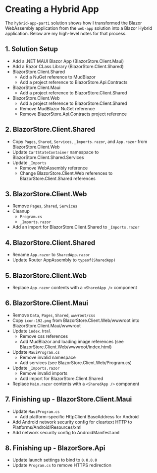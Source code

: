 # Creating a Hybrid App

The `hybrid-app-part1` solution shows how I transformed the Blazor WebAssembly application from the `web-app` solution into a Blazor Hybrid application. Below are my high-level notes for that process.

## 1. Solution Setup

* Add a .NET MAUI Blazor App (BlazorStore.Client.Maui)
* Add a Razor CLass Library (BlazorStore.Client.Shared)
* BlazorStore.Client.Shared
    * Add a NuGet reference to MudBlazor
    * Add a project reference to BlazorStore.Api.Contracts
* BlazorStore.Client.Maui
    * Add a project reference to BlazorStore.Client.Shared
* BlazorStore.Client.Web
    * Add a project reference to BlazorStore.Client.Shared
    * Remove MudBlazor NuGet reference
    * Remove BlazorStore.Api.Contracts project reference

## 2. BlazorStore.Client.Shared

* Copy `Pages`, `Shared`, `Services`, `_Imports.razor`, and `App.razor` from BlazorStore.Client.Web
* Update `CartStateContainer` namespace to BlazorStore.Client.Shared.Services
* Update `_Imports`
    * Remove WebAssembly reference
    * Change BlazorStore.Client.Web references to BlazorStore.Client.Shared references

## 3. BlazorStore.Client.Web

* Remove `Pages`, `Shared`, `Services`
* Cleanup
    * `Program.cs`
    * `_Imports.razor`
* Add an import for BlazorStore.Client.Shared to `_Imports.razor`

## 4. BlazorStore.Client.Shared

* Rename `App.razor` to `SharedApp.razor`
* Update Router AppAssembly to `typeof(SharedApp)`

## 5. BlazorStore.Client.Web

* Replace `App.razor` contents with a `<SharedApp />` component

## 6. BlazorStore.Client.Maui

* Remove `Data`, `Pages`, `Shared`, `wwwroot/css`
* Copy `icon-192.png` from BlazorStore.Client.Web/wwwroot into BlazorStore.Client.Maui/wwwroot
* Update `index.html`
    * Remove css references
    * Add MudBlazor and loading image references (see BlazorStore.Client.Web/wwwroot/index.html)
* Update `MauiProgram.cs`
    * Remove invalid namespace
    * Add services (see BlazorStore.Client.Web/Program.cs)
* Update `_Imports.razor`
    * Remove invalid imports
    * Add import for BlazorStore.Client.Shared
* Replace `Main.razor` contents with a `<SharedApp />` component

## 7. Finishing up - BlazorStore.Client.Maui

* Update `MauiProgram.cs`
    * Add platform-specific HttpClient BaseAddress for Android
* Add Android network security config for cleartext HTTP to Platforms/Android/Resources/xml
* Add network security config to AndroidManifest.xml

## 8. Finishing up - BlazorSore.Api

* Update launch settings to bind to `0.0.0.0`
* Update `Program.cs` to remove HTTPS redirection
